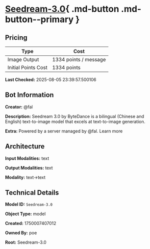# [Seedream-3.0](https://poe.com/Seedream-3.0){ .md-button .md-button--primary }

## Pricing

| Type | Cost |
|------|------|
| Image Output | 1334 points / message |
| Initial Points Cost | 1334 points |

**Last Checked:** 2025-08-05 23:39:57.500106


## Bot Information

**Creator:** @fal

**Description:** Seedream 3.0 by ByteDance is a bilingual (Chinese and English) text-to-image model that excels at text-to-image generation.

**Extra:** Powered by a server managed by @fal. Learn more


## Architecture

**Input Modalities:** text

**Output Modalities:** text

**Modality:** text->text


## Technical Details

**Model ID:** `Seedream-3.0`

**Object Type:** model

**Created:** 1750007407012

**Owned By:** poe

**Root:** Seedream-3.0
